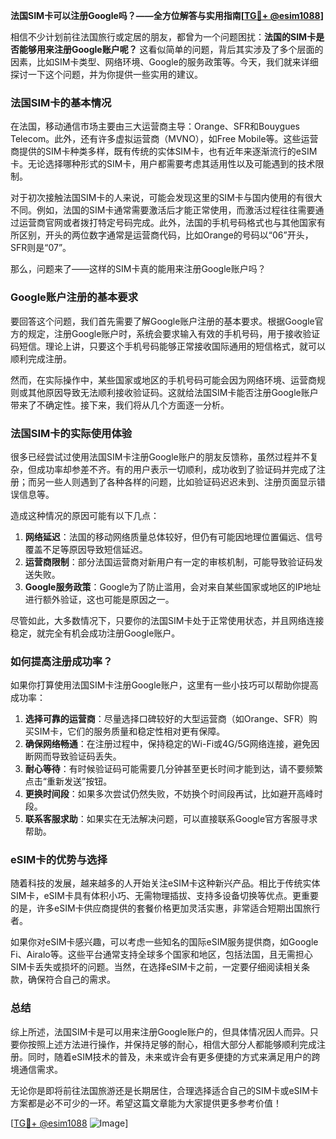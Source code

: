 **法国SIM卡可以注册Google吗？——全方位解答与实用指南[[TG💪+ @esim1088](https://t.me/s/esim1088)]**

相信不少计划前往法国旅行或定居的朋友，都曾为一个问题困扰：**法国的SIM卡是否能够用来注册Google账户呢？** 这看似简单的问题，背后其实涉及了多个层面的因素，比如SIM卡类型、网络环境、Google的服务政策等。今天，我们就来详细探讨一下这个问题，并为你提供一些实用的建议。

### 法国SIM卡的基本情况

在法国，移动通信市场主要由三大运营商主导：Orange、SFR和Bouygues Telecom。此外，还有许多虚拟运营商（MVNO），如Free Mobile等。这些运营商提供的SIM卡种类多样，既有传统的实体SIM卡，也有近年来逐渐流行的eSIM卡。无论选择哪种形式的SIM卡，用户都需要考虑其适用性以及可能遇到的技术限制。

对于初次接触法国SIM卡的人来说，可能会发现这里的SIM卡与国内使用的有很大不同。例如，法国的SIM卡通常需要激活后才能正常使用，而激活过程往往需要通过运营商官网或者拨打特定号码完成。此外，法国的手机号码格式也与其他国家有所区别，开头的两位数字通常是运营商代码，比如Orange的号码以“06”开头，SFR则是“07”。

那么，问题来了——这样的SIM卡真的能用来注册Google账户吗？

### Google账户注册的基本要求

要回答这个问题，我们首先需要了解Google账户注册的基本要求。根据Google官方的规定，注册Google账户时，系统会要求输入有效的手机号码，用于接收验证码短信。理论上讲，只要这个手机号码能够正常接收国际通用的短信格式，就可以顺利完成注册。

然而，在实际操作中，某些国家或地区的手机号码可能会因为网络环境、运营商规则或其他原因导致无法顺利接收验证码。这就给法国SIM卡能否注册Google账户带来了不确定性。接下来，我们将从几个方面逐一分析。

### 法国SIM卡的实际使用体验

很多已经尝试过使用法国SIM卡注册Google账户的朋友反馈称，虽然过程并不复杂，但成功率却参差不齐。有的用户表示一切顺利，成功收到了验证码并完成了注册；而另一些人则遇到了各种各样的问题，比如验证码迟迟未到、注册页面显示错误信息等。

造成这种情况的原因可能有以下几点：

1. **网络延迟**：法国的移动网络质量总体较好，但仍有可能因地理位置偏远、信号覆盖不足等原因导致短信延迟。
2. **运营商限制**：部分法国运营商对新用户有一定的审核机制，可能导致验证码发送失败。
3. **Google服务政策**：Google为了防止滥用，会对来自某些国家或地区的IP地址进行额外验证，这也可能是原因之一。

尽管如此，大多数情况下，只要你的法国SIM卡处于正常使用状态，并且网络连接稳定，就完全有机会成功注册Google账户。

### 如何提高注册成功率？

如果你打算使用法国SIM卡注册Google账户，这里有一些小技巧可以帮助你提高成功率：

1. **选择可靠的运营商**：尽量选择口碑较好的大型运营商（如Orange、SFR）购买SIM卡，它们的服务质量和稳定性相对更有保障。
2. **确保网络畅通**：在注册过程中，保持稳定的Wi-Fi或4G/5G网络连接，避免因断网而导致验证码丢失。
3. **耐心等待**：有时候验证码可能需要几分钟甚至更长时间才能到达，请不要频繁点击“重新发送”按钮。
4. **更换时间段**：如果多次尝试仍然失败，不妨换个时间段再试，比如避开高峰时段。
5. **联系客服求助**：如果实在无法解决问题，可以直接联系Google官方客服寻求帮助。

### eSIM卡的优势与选择

随着科技的发展，越来越多的人开始关注eSIM卡这种新兴产品。相比于传统实体SIM卡，eSIM卡具有体积小巧、无需物理插拔、支持多设备切换等优点。更重要的是，许多eSIM卡供应商提供的套餐价格更加灵活实惠，非常适合短期出国旅行者。

如果你对eSIM卡感兴趣，可以考虑一些知名的国际eSIM服务提供商，如Google Fi、Airalo等。这些平台通常支持全球多个国家和地区，包括法国，且无需担心SIM卡丢失或损坏的问题。当然，在选择eSIM卡之前，一定要仔细阅读相关条款，确保符合自己的需求。

### 总结

综上所述，法国SIM卡是可以用来注册Google账户的，但具体情况因人而异。只要你按照上述方法进行操作，并保持足够的耐心，相信大部分人都能够顺利完成注册。同时，随着eSIM技术的普及，未来或许会有更多便捷的方式来满足用户的跨境通信需求。

无论你是即将前往法国旅游还是长期居住，合理选择适合自己的SIM卡或eSIM卡方案都是必不可少的一环。希望这篇文章能为大家提供更多参考价值！

[[TG💪+ @esim1088](https://t.me/s/esim1088) ![Image](https://i.postimg.cc/4NQfJmqS/Snipaste-2025-05-13-00-14-12.png)]